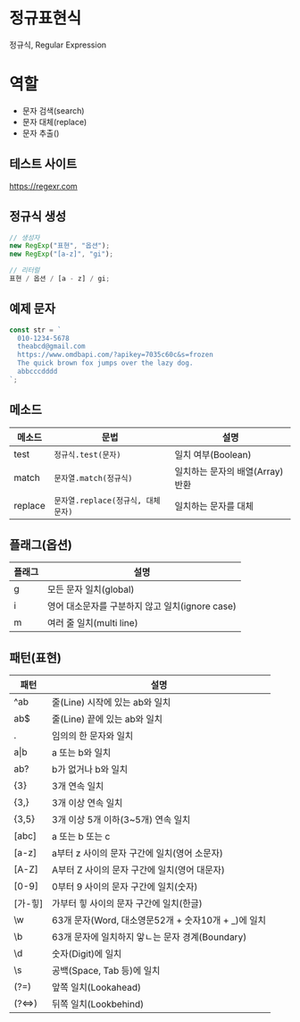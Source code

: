 # 정규표현식

정규식, Regular Expression

# 역할

- 문자 검색(search)
- 문자 대체(replace)
- 문자 추출()

## 테스트 사이트

https://regexr.com

## 정규식 생성

```js
// 생성자
new RegExp("표현", "옵션");
new RegExp("[a-z]", "gi");

// 리터럴
표현 / 옵션 / [a - z] / gi;
```

## 예제 문자

```js
const str = `
  010-1234-5678
  theabcd@gmail.com
  https://www.omdbapi.com/?apikey=7035c60c&s=frozen
  The quick brown fox jumps over the lazy dog.
  abbcccdddd
`;
```

## 메소드

| 메소드  | 문법                               | 설명                             |
| ------- | ---------------------------------- | -------------------------------- |
| test    | `정규식.test(문자)`                | 일치 여부(Boolean)               |
| match   | `문자열.match(정규식)`             | 일치하는 문자의 배열(Array) 반환 |
| replace | `문자열.replace(정규식, 대체문자)` | 일치하는 문자를 대체             |

## 플래그(옵션)

| 플래그 | 설명                                            |
| ------ | ----------------------------------------------- |
| g      | 모든 문자 일치(global)                          |
| i      | 영어 대소문자를 구분하지 않고 일치(ignore case) |
| m      | 여러 줄 일치(multi line)                        |

## 패턴(표현)

| 패턴    | 설명                                                 |
| ------- | ---------------------------------------------------- |
| ^ab     | 줄(Line) 시작에 있는 ab와 일치                       |
| ab$     | 줄(Line) 끝에 있는 ab와 일치                         |
| .       | 임의의 한 문자와 일치                                |
| a\|b    | a 또는 b와 일치                                      |
| ab?     | b가 없거나 b와 일치                                  |
| {3}     | 3개 연속 일치                                        |
| {3,}    | 3개 이상 연속 일치                                   |
| {3,5}   | 3개 이상 5개 이하(3~5개) 연속 일치                   |
| [abc]   | a 또는 b 또는 c                                      |
| [a-z]   | a부터 z 사이의 문자 구간에 일치(영어 소문자)         |
| [A-Z]   | A부터 Z 사이의 문자 구간에 일치(영어 대문자)         |
| [0-9]   | 0부터 9 사이의 문자 구간에 일치(숫자)                |
| [가-힣] | 가부터 힣 사이의 문자 구간에 일치(한글)              |
| \w      | 63개 문자(Word, 대소영문52개 + 숫자10개 + \_)에 일치 |
| \b      | 63개 문자에 일치하지 앟ㄴ는 문자 경계(Boundary)      |
| \d      | 숫자(Digit)에 일치                                   |
| \s      | 공백(Space, Tab 등)에 일치                           |
| (?=)    | 앞쪽 일치(Lookahead)                                 |
| (?<=>)  | 뒤쪽 일치(Lookbehind)                                |

